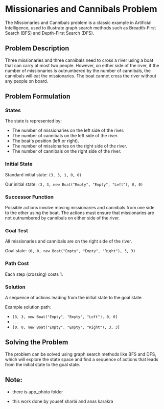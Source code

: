 # Missionaries and Cannibals Problem

The Missionaries and Cannibals problem is a classic example in Artificial Intelligence, used to illustrate graph search methods such as Breadth-First Search (BFS) and Depth-First Search (DFS).

## Problem Description

Three missionaries and three cannibals need to cross a river using a boat that can carry at most two people. However, on either side of the river, if the number of missionaries is outnumbered by the number of cannibals, the cannibals will eat the missionaries. The boat cannot cross the river without any people on board.

## Problem Formulation

### States

The state is represented by:
- The number of missionaries on the left side of the river.
- The number of cannibals on the left side of the river.
- The boat's position (left or right).
- The number of missionaries on the right side of the river.
- The number of cannibals on the right side of the river.

### Initial State

Standard initial state: `(3, 3, 1, 0, 0)`

Our initial state: `(3, 3, new Boat("Empty", "Empty", "Left"), 0, 0)`

### Successor Function

Possible actions involve moving missionaries and cannibals from one side to the other using the boat. The actions must ensure that missionaries are not outnumbered by cannibals on either side of the river.

### Goal Test

All missionaries and cannibals are on the right side of the river.

Goal state: `(0, 0, new Boat("Empty", "Empty", "Right"), 3, 3)`

### Path Cost

Each step (crossing) costs 1.

### Solution

A sequence of actions leading from the initial state to the goal state.

Example solution path:
- `[3, 3, new Boat("Empty", "Empty", "Left"), 0, 0]`
- `...`
- `[0, 0, new Boat("Empty", "Empty", "Right"), 3, 3]`

## Solving the Problem

The problem can be solved using graph search methods like BFS and DFS, which will explore the state space and find a sequence of actions that leads from the initial state to the goal state.

## Note:

- there is app_photo folder

- this work done by yousef sharbi and anas karakra
